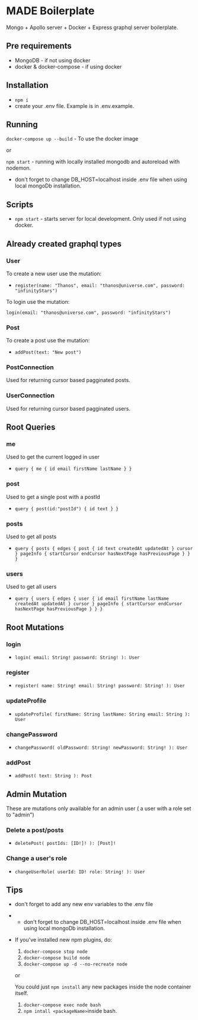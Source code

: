 # MADE Boilerplate

Mongo + Apollo server + Docker + Express graphql server boilerplate.

## Pre requirements

* MongoDB - if not using docker
* docker & docker-compose - if using docker

## Installation

* `npm i`
* create your .env file. Example is in .env.example.

## Running

`docker-compose up --build` - To use the docker image

or

`npm start` - running with locally installed mongodb and autoreload with nodemon.

* don't forget to change DB_HOST=localhost inside .env file when using local mongoDb installation.

## Scripts

* `npm start` - starts server for local development. Only used if not using docker.

## Already created graphql types

### User

To create a new user use the mutation:

* `register(name: "Thanos", email: "thanos@universe.com", password: "infinityStars")`

To login use the mutation:

`login(email: "thanos@universe.com", password: "infinityStars")`

### Post

To create a post use the mutation:

* `addPost(text: "New post")`

### PostConnection

Used for returning cursor based pagginated posts.

### UserConnection

Used for returning cursor based pagginated users.

## Root Queries

### me

Used to get the current logged in user

* `query { me { id email firstName lastName } }`

### post

Used to get a single post with a postId

* `query { post(id:"postId") { id text } }`

### posts

Used to get all posts

* `query { posts { edges { post { id text createdAt updatedAt } cursor } pageInfo { startCursor endCursor hasNextPage hasPreviousPage } } }`

### users

Used to get all users

* `query { users { edges { user { id email firstName lastName createdAt updatedAt } cursor } pageInfo { startCursor endCursor hasNextPage hasPreviousPage } } }`

## Root Mutations

### login

* `login( email: String! password: String! ): User`

### register

* `register( name: String! email: String! password: String! ): User`

### updateProfile

* `updateProfile( firstName: String lastName: String email: String ): User`

### changePassword

* `changePassword( oldPassword: String! newPassword: String! ): User`

### addPost

* `addPost( text: String ): Post`

## Admin Mutation

These are mutations only available for an admin user ( a user with a role set to "admin")

### Delete a post/posts

* `deletePost( postIds: [ID!]! ): [Post]!`

### Change a user's role

* `changeUserRole( userId: ID! role: String! ): User`

## Tips

* don't forget to add any new env variables to the .env file
* * don't forget to change DB_HOST=localhost inside .env file when using local mongoDb installation.
* If you've installed new npm plugins, do:

  1.  `docker-compose stop node`
  2.  `docker-compose build node`
  3.  `docker-compose up -d --no-recreate node`

  or

  You could just `npm install` any new packages inside the node container itself.

  1.  `docker-compose exec node bash`
  2.  `npm intall <packageName>`inside bash.
